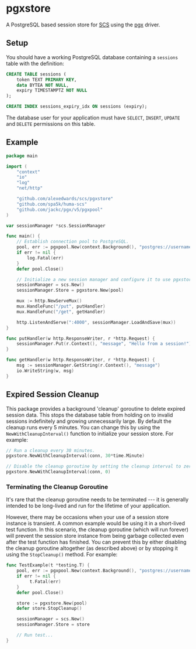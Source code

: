 # pgxstore

A PostgreSQL based session store for [SCS](https://github.com/alexedwards/scs) using the [pgx](https://github.com/jackc/pgx) driver.

## Setup

You should have a working PostgreSQL database containing a `sessions` table with the definition:

```sql
CREATE TABLE sessions (
	token TEXT PRIMARY KEY,
	data BYTEA NOT NULL,
	expiry TIMESTAMPTZ NOT NULL
);

CREATE INDEX sessions_expiry_idx ON sessions (expiry);
```

The database user for your application must have `SELECT`, `INSERT`, `UPDATE` and `DELETE` permissions on this table.

## Example

```go
package main

import (
	"context"
	"io"
	"log"
	"net/http"

	"github.com/alexedwards/scs/pgxstore"
	"github.com/spa5k/huma-scs"
	"github.com/jackc/pgx/v5/pgxpool"
)

var sessionManager *scs.SessionManager

func main() {
	// Establish connection pool to PostgreSQL.
	pool, err := pgxpool.New(context.Background(), "postgres://username:password@host/dbname")
	if err != nil {
		log.Fatal(err)
	}
	defer pool.Close()

	// Initialize a new session manager and configure it to use pgxstore as the session store.
	sessionManager = scs.New()
	sessionManager.Store = pgxstore.New(pool)

	mux := http.NewServeMux()
	mux.HandleFunc("/put", putHandler)
	mux.HandleFunc("/get", getHandler)

	http.ListenAndServe(":4000", sessionManager.LoadAndSave(mux))
}

func putHandler(w http.ResponseWriter, r *http.Request) {
	sessionManager.Put(r.Context(), "message", "Hello from a session!")
}

func getHandler(w http.ResponseWriter, r *http.Request) {
	msg := sessionManager.GetString(r.Context(), "message")
	io.WriteString(w, msg)
}
```

## Expired Session Cleanup

This package provides a background 'cleanup' goroutine to delete expired session data. This stops the database table from holding on to invalid sessions indefinitely and growing unnecessarily large. By default the cleanup runs every 5 minutes. You can change this by using the `NewWithCleanupInterval()` function to initialize your session store. For example:

```go
// Run a cleanup every 30 minutes.
pgxstore.NewWithCleanupInterval(conn, 30*time.Minute)

// Disable the cleanup goroutine by setting the cleanup interval to zero.
pgxstore.NewWithCleanupInterval(conn, 0)
```

### Terminating the Cleanup Goroutine

It's rare that the cleanup goroutine needs to be terminated --- it is generally intended to be long-lived and run for the lifetime of your application.

However, there may be occasions when your use of a session store instance is transient. A common example would be using it in a short-lived test function. In this scenario, the cleanup goroutine (which will run forever) will prevent the session store instance from being garbage collected even after the test function has finished. You can prevent this by either disabling the cleanup goroutine altogether (as described above) or by stopping it using the `StopCleanup()` method. For example:

```go
func TestExample(t *testing.T) {
	pool, err := pgxpool.New(context.Background(), "postgres://username:password@host/dbname")
	if err != nil {
		 t.Fatal(err)
	}
	defer pool.Close()

	store := pgxstore.New(pool)
	defer store.StopCleanup()

	sessionManager = scs.New()
	sessionManager.Store = store

	// Run test...
}
```
